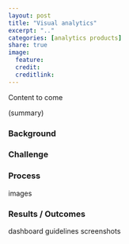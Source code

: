 ```yaml
---
layout: post
title: "Visual analytics"
excerpt: ".."
categories: [analytics products]
share: true
image:
  feature:
  credit:
  creditlink:
---
```


Content to come

(summary)

### Background

### Challenge

### Process

images

### Results / Outcomes

dashboard guidelines screenshots
